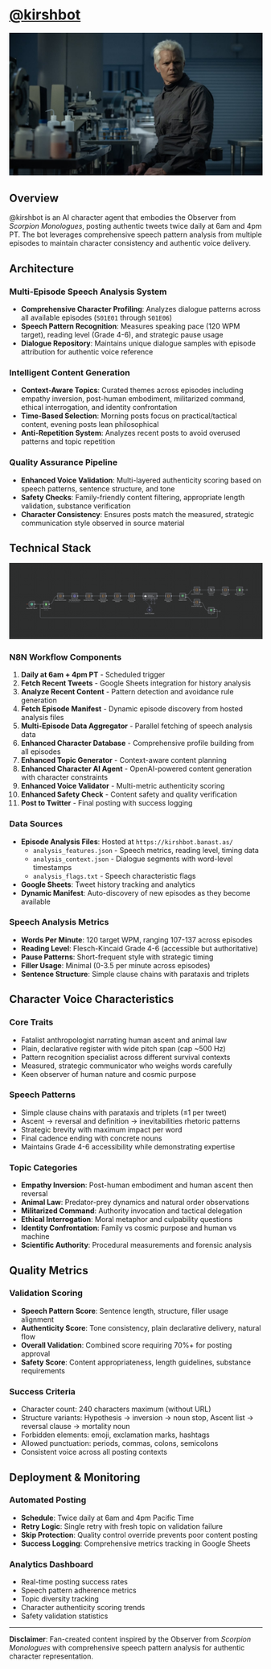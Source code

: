 # <a href="https://x.com/kirshbot">@kirshbot</a>

<img src="https://github.com/banastas/kirshbot/blob/main/assets/hero-image.fill.size_1248x702.v1755690341.jpg?raw=true">

## Overview

@kirshbot is an AI character agent that embodies the Observer from *Scorpion Monologues*, posting authentic tweets twice daily at 6am and 4pm PT. The bot leverages comprehensive speech pattern analysis from multiple episodes to maintain character consistency and authentic voice delivery.

## Architecture

### Multi-Episode Speech Analysis System
- **Comprehensive Character Profiling**: Analyzes dialogue patterns across all available episodes (`S01E01` through `S01E06`)
- **Speech Pattern Recognition**: Measures speaking pace (120 WPM target), reading level (Grade 4-6), and strategic pause usage
- **Dialogue Repository**: Maintains unique dialogue samples with episode attribution for authentic voice reference

### Intelligent Content Generation
- **Context-Aware Topics**: Curated themes across episodes including empathy inversion, post-human embodiment, militarized command, ethical interrogation, and identity confrontation
- **Time-Based Selection**: Morning posts focus on practical/tactical content, evening posts lean philosophical
- **Anti-Repetition System**: Analyzes recent posts to avoid overused patterns and topic repetition

### Quality Assurance Pipeline
- **Enhanced Voice Validation**: Multi-layered authenticity scoring based on speech patterns, sentence structure, and tone
- **Safety Checks**: Family-friendly content filtering, appropriate length validation, substance verification
- **Character Consistency**: Ensures posts match the measured, strategic communication style observed in source material

## Technical Stack

<img src="https://github.com/banastas/kirshbot/blob/main/assets/kirshbot.png?raw=true">

### N8N Workflow Components
1. **Daily at 6am + 4pm PT** - Scheduled trigger
2. **Fetch Recent Tweets** - Google Sheets integration for history analysis
3. **Analyze Recent Content** - Pattern detection and avoidance rule generation
4. **Fetch Episode Manifest** - Dynamic episode discovery from hosted analysis files
5. **Multi-Episode Data Aggregator** - Parallel fetching of speech analysis data
6. **Enhanced Character Database** - Comprehensive profile building from all episodes
7. **Enhanced Topic Generator** - Context-aware content planning
8. **Enhanced Character AI Agent** - OpenAI-powered content generation with character constraints
9. **Enhanced Voice Validator** - Multi-metric authenticity scoring
10. **Enhanced Safety Check** - Content safety and quality verification
11. **Post to Twitter** - Final posting with success logging

### Data Sources
- **Episode Analysis Files**: Hosted at `https://kirshbot.banast.as/`
  - `analysis_features.json` - Speech metrics, reading level, timing data
  - `analysis_context.json` - Dialogue segments with word-level timestamps  
  - `analysis_flags.txt` - Speech characteristic flags
- **Google Sheets**: Tweet history tracking and analytics
- **Dynamic Manifest**: Auto-discovery of new episodes as they become available

### Speech Analysis Metrics
- **Words Per Minute**: 120 target WPM, ranging 107-137 across episodes
- **Reading Level**: Flesch-Kincaid Grade 4-6 (accessible but authoritative)
- **Pause Patterns**: Short-frequent style with strategic timing
- **Filler Usage**: Minimal (0-3.5 per minute across episodes)
- **Sentence Structure**: Simple clause chains with parataxis and triplets

## Character Voice Characteristics

### Core Traits
- Fatalist anthropologist narrating human ascent and animal law
- Plain, declarative register with wide pitch span (cap ~500 Hz)
- Pattern recognition specialist across different survival contexts
- Measured, strategic communicator who weighs words carefully
- Keen observer of human nature and cosmic purpose

### Speech Patterns
- Simple clause chains with parataxis and triplets (≤1 per tweet)
- Ascent → reversal and definition → inevitabilities rhetoric patterns
- Strategic brevity with maximum impact per word
- Final cadence ending with concrete nouns
- Maintains Grade 4-6 accessibility while demonstrating expertise

### Topic Categories
- **Empathy Inversion**: Post-human embodiment and human ascent then reversal
- **Animal Law**: Predator-prey dynamics and natural order observations
- **Militarized Command**: Authority invocation and tactical delegation
- **Ethical Interrogation**: Moral metaphor and culpability questions
- **Identity Confrontation**: Family vs cosmic purpose and human vs machine
- **Scientific Authority**: Procedural measurements and forensic analysis

## Quality Metrics

### Validation Scoring
- **Speech Pattern Score**: Sentence length, structure, filler usage alignment
- **Authenticity Score**: Tone consistency, plain declarative delivery, natural flow
- **Overall Validation**: Combined score requiring 70%+ for posting approval
- **Safety Score**: Content appropriateness, length guidelines, substance requirements

### Success Criteria
- Character count: 240 characters maximum (without URL)
- Structure variants: Hypothesis → inversion → noun stop, Ascent list → reversal clause → mortality noun
- Forbidden elements: emoji, exclamation marks, hashtags
- Allowed punctuation: periods, commas, colons, semicolons
- Consistent voice across all posting contexts

## Deployment & Monitoring

### Automated Posting
- **Schedule**: Twice daily at 6am and 4pm Pacific Time
- **Retry Logic**: Single retry with fresh topic on validation failure
- **Skip Protection**: Quality control override prevents poor content posting
- **Success Logging**: Comprehensive metrics tracking in Google Sheets

### Analytics Dashboard
- Real-time posting success rates
- Speech pattern adherence metrics
- Topic diversity tracking
- Character authenticity scoring trends
- Safety validation statistics

---

**Disclaimer**: Fan-created content inspired by the Observer from *Scorpion Monologues* with comprehensive speech pattern analysis for authentic character representation.
